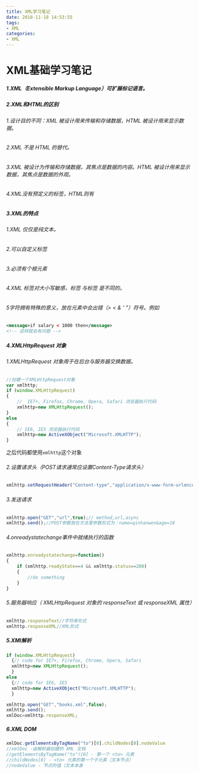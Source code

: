 ```yaml
---
title: XML学习笔记
date: 2018-11-18 14:53:55
tags: 
- XML
categories: 
- XML
---
```


# XML基础学习笔记

##### 1.XML（Extensible Markup Language）可扩展标记语言。



##### 2.XML和HTML的区别

###### 1.设计目的不同：XML 被设计用来传输和存储数据，HTML 被设计用来显示数据。

###### 2.XML 不是 HTML 的替代。

###### 3.XML 被设计为传输和存储数据，其焦点是数据的内容。HTML 被设计用来显示数据，其焦点是数据的外观。

###### 4.XML没有预定义的标签，HTML则有



##### 3.XML的特点

###### 1.XML 仅仅是纯文本。

###### 2.可以自定义标签

###### 3.必须有个根元素

###### 4.XML 标签对大小写敏感，标签 <Letter> 与标签 <letter> 是不同的。

###### 5字符拥有特殊的意义，放在元素中会出错（>  <   &    '    "）符号。例如

```xml
<message>if salary < 1000 then</message>
<!-- 这样就会有问题 --> 
```



##### 4.XMLHttpRequest 对象

###### 1.XMLHttpRequest 对象用于在后台与服务器交换数据。

```javascript
//创建一个XMLHttpRequest对象
var xmlhttp;
if (window.XMLHttpRequest)
{
    //  IE7+, Firefox, Chrome, Opera, Safari 浏览器执行代码
    xmlhttp=new XMLHttpRequest();
}
else
{
    // IE6, IE5 浏览器执行代码
    xmlhttp=new ActiveXObject("Microsoft.XMLHTTP");
}
```

之后代码都使用`xmlhttp`这个对象



###### 2.设置请求头（POST请求通常应设置Content-Type请求头）

```javascript
xmlhttp.setRequestHeader("Content-type","application/x-www-form-urlencoded");
```



###### 3.发送请求

```javascript
xmlhttp.open("GET","url",true);// method,url,async
xmlhttp.send();//POST参数放在方法里参数形式为：name=qinhanwen&age=18
```



###### 4.onreadystatechange事件中就绪执行的函数

```javascript
xmlhttp.onreadystatechange=function()
{
    if (xmlhttp.readyState==4 && xmlhttp.status==200)
    {
        //do something
    }
}
```



###### 5.服务器响应（ XMLHttpRequest 对象的 responseText 或 responseXML 属性）

```javascript
xmlhttp.responseText//字符串形式
xmlhttp.responseXML//XML形式
```



##### 5.XMl解析

```javascript
if (window.XMLHttpRequest)
  {// code for IE7+, Firefox, Chrome, Opera, Safari
  xmlhttp=new XMLHttpRequest();
  }
else
  {// code for IE6, IE5
  xmlhttp=new ActiveXObject("Microsoft.XMLHTTP");
  }

xmlhttp.open("GET","books.xml",false);
xmlhttp.send();
xmlDoc=xmlhttp.responseXML; 
```



##### 6.XML DOM

```javascript
xmlDoc.getElementsByTagName("to")[0].childNodes[0].nodeValue
//xmlDoc -由解析器创建的 XML 文档
//getElementsByTagName("to")[0] - 第一个 <to> 元素
//childNodes[0] - <to> 元素的第一个子元素（文本节点）
//nodeValue - 节点的值（文本本身
```



